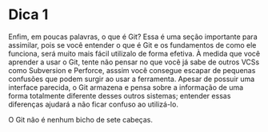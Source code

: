 # Dica 1
Enfim, em poucas palavras, o que é Git? Essa é uma seção importante para assimilar, pois se você entender  o que é Git e os fundamentos de como ele funciona, será muito mais fácil utilizalo de forma efetiva. À medida que você aprender a usar o Git, tente não pensar no que você já sabe de outros VCSs como Subversion e Perforce, asssim você consegue escapar de pequenas confusões que podem surgir ao usar a ferramenta. Apesar de possuir uma interface parecida, o Git armazena e pensa sobre a informação de uma forma totalmente diferente desses outros sistemas; entender essas diferenças ajudará a não ficar confuso ao utilizá-lo.

O Git não é nenhum bicho de sete cabeças.
